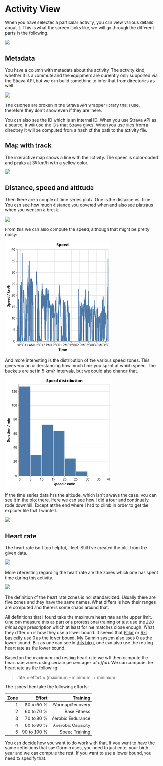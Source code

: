 # Activity View

When you have selected a particular activity, you can view various details about it. This is what the screen looks like, we will go through the different parts in the following.

![](activity-overview.png)

## Metadata

You have a column with metadata about the activity. The activity kind, whether it is a commute and the equipment are currently only supported via the Strava API, but we can build something to infer that from directories as well.

![](activity-meta.png)

The calories are broken in the Strava API wrapper library that I use, therefore they don't show even if they are there.

You can also see the ID which is an internal ID. When you use Strava API as a source, it will use the IDs that Strava gives. When you use files from a directory it will be computed from a hash of the path to the activity file.

## Map with track

The interactive map shows a line with the activity. The speed is color-coded and peaks at 35 km/h with a yellow color.

![](activity-map.png)

## Distance, speed and altitude

Then there are a couple of time series plots. One is the distance vs. time. You can see how much distance you covered when and also see plateaus when you went on a break.

![](activity-distance.png)

From this we can also compute the speed, although that might be pretty noisy:

![](activity-speed.png)

And more interesting is the distribution of the various speed zones. This gives you an understanding how much time you spent at which speed. The buckets are set in 5 km/h intervals, but we could also change that.

![](activity-speed-hist.png)

If the time series data has the altitude, which isn't always the case, you can see it in the plot there. Here we can see how I did a tour and continually rode downhill. Except at the end where I had to climb in order to get the explorer tile that I wanted.

![](activity-altitude.png)

## Heart rate

The heart rate isn't too helpful, I feel. Still I've created the plot from the given data.

![](activity-heartrate.png)

More interesting regarding the heart rate are the zones which one has spent time during this activity.

![](activity-heartzone.png)

The definition of the heart rate zones is not standardized. Usually there are five zones and they have the same names. What differs is how their ranges are computed and there is some chaos around that.

All definitions that I found take the maximum heart rate as the upper limit. One can measure this as part of a professional training or just use the _220 minus age_ prescription which at least for me matches close enough. What they differ on is how they use a lower bound. It seems that [Polar](https://www.polar.com/blog/running-heart-rate-zones-basics/) or [REI](https://www.rei.com/learn/expert-advice/how-to-train-with-a-heart-rate-monitor.html) basically use 0 as the lower bound. My Garmin system also uses 0 as the lower bound. But as one can see in [this blog](https://theathleteblog.com/heart-rate-zones/), one can also use the resting heart rate as the lower bound.

Based on the maximum and resting heart rate we will then compute the heart rate zones using certain percentages of _effort_. We can compute the heart rate as the following:

> rate = effort × (maximum – minimum) + minimum

The zones then take the following efforts:

Zone | Effort | Training
---: | ---: | ---:
1 | 50 to 60 % | Warmup/Recovery
2 | 60 to 70 % | Base Fitness
3 | 70 to 80 % | Aerobic Endurance
4 | 80 to 90 % | Anerobic Capacity
5 | 90 to 100 % | Speed Training

You can decide how you want to do work with that. If you want to have the same definitions that say Garmin uses, you need to just enter your birth year and we can compute the rest. If you want to use a lower bound, you need to specify that.